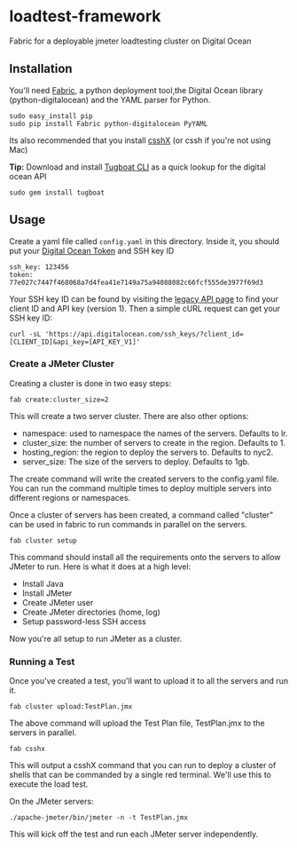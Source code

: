 # loadtest-framework

Fabric for a deployable jmeter loadtesting cluster on Digital Ocean

## Installation

You'll need [Fabric](http://www.fabfile.org/), a python deployment tool,the Digital Ocean library (python-digitalocean) and the YAML parser for Python.

```
sudo easy_install pip
sudo pip install Fabric python-digitalocean PyYAML
```

Its also recommended that you install [csshX](https://github.com/brockgr/csshx) (or cssh if you're not using Mac)

**Tip:** Download and install [Tugboat CLI](https://github.com/pearkes/tugboat) as a quick lookup for the digital ocean API

```
sudo gem install tugboat
```

## Usage

Create a yaml file called <code>config.yaml</code> in this directory. Inside it, you should put your [Digital Ocean Token](https://www.digitalocean.com/community/tutorials/how-to-use-the-digitalocean-api-v2) and SSH key ID

```
ssh_key: 123456
token: 77e027c7447f468068a7d4fea41e7149a75a94088082c66fcf555de3977f69d3
```

Your SSH key ID can be found by visiting the [legacy API page](https://cloud.digitalocean.com/generate_api_key) to find your client ID and API key (version 1). Then a simple cURL request can get your SSH key ID:

```
curl -sL 'https://api.digitalocean.com/ssh_keys/?client_id=[CLIENT_ID]&api_key=[API_KEY_V1]'
```

### Create a JMeter Cluster

Creating a cluster is done in two easy steps:

```
fab create:cluster_size=2
```

This will create a two server cluster. There are also other options:

* namespace: used to namespace the names of the servers. Defaults to lr.
* cluster_size: the number of servers to create in the region. Defaults to 1.
* hosting_region: the region to deploy the servers to. Defaults to nyc2.
* server_size: The size of the servers to deploy. Defaults to 1gb.

The create command will write the created servers to the config.yaml file. You can run the command multiple times to deploy multiple servers into different regions or namespaces.

Once a cluster of servers has been created, a command called "cluster" can be used in fabric to run commands in parallel on the servers.

```
fab cluster setup
```

This command should install all the requirements onto the servers to allow JMeter to run. Here is what it does at a high level:

* Install Java
* Install JMeter
* Create JMeter user
* Create JMeter directories (home, log)
* Setup password-less SSH access

Now you're all setup to run JMeter as a cluster.

### Running a Test

Once you've created a test, you'll want to upload it to all the servers and run it.

```
fab cluster upload:TestPlan.jmx
```

The above command will upload the Test Plan file, TestPlan.jmx to the servers in parallel.

```
fab csshx
```

This will output a csshX command that you can run to deploy a cluster of shells that can be commanded by a single red terminal. We'll use this to execute the load test.

On the JMeter servers:

```
./apache-jmeter/bin/jmeter -n -t TestPlan.jmx
```

This will kick off the test and run each JMeter server independently.
